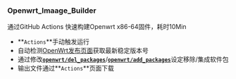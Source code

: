 ### Openwrt_Imaage_Builder 
通过GitHub Actions 快速构建Openwrt x86-64固件，耗时10Min

- **`Actions`**手动触发运行
- 自动检测[OpenWrt发布页面](https://downloads.openwrt.org/releases/)获取最新稳定版本号
- 通过修改[**`openwrt/del_packages`**](https://github.com/crackself/auto_work/blob/main/openwrt/del_packages)/[**`openwrt/add_packages`**](https://github.com/crackself/auto_work/blob/main/openwrt/add_packages)设定移除/集成软件包
- 输出文件通过**`Actions`**页面下载
